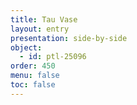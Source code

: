```yaml
---
title: Tau Vase
layout: entry
presentation: side-by-side
object:
  - id: ptl-25096
order: 450
menu: false
toc: false
---
```

